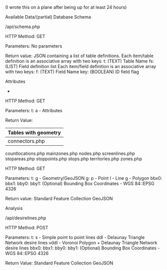 (I wrote this on a plane after being up for at least 24 hours)

Available Data/(partial) Database Schema

/api/schema.php

HTTP Method: GET

Parameters:
    No parameters

Return value:
    JSON containing a list of table definitions.
    Each item/table definition is an associative array with two keys:
        t: (TEXT) Table Name
        fs: (LIST) Field definition list
    Each item/field definition is an associative array with two keys:
        f: (TEXT) Field Name
        key: (BOOLEAN) ID field flag

Attributes

*

HTTP Method: GET

Parameters:
    t:
        a - Attributes

Return Value:

Tables with geometry|
--------------------|
connectors.php|
countlocations.php
mainzones.php
nodes.php
screenlines.php
stopareas.php
stoppoints.php
stops.php
territories.php
zones.php

HTTP Method: GET

Parameters:
    t:
        g - Geometry/GeoJSON
    g:
        p - Point
        l - Line
        g - Polygon
    bbx0:
    bbx1:
    bby0:
    bby1:
        (Optional) Bounding Box Coordinates - WGS 84::EPSG 4326

Return value:
    Standard Feature Collection GeoJSON

Analysis

/api/desirelines.php

HTTP Method: POST

Parameters:
    t:
        s - Simple point to point lines
        ddl - Delaunay Triangle Network desire lines
        vddl - Voronoi Polygon + Delaunay Triangle Network desire lines
    bbx0:
    bbx1:
    bby0:
    bby1:
        (Optional) Bounding Box Coordinates - WGS 84::EPSG 4326

Return Value:
    Standard Feature Collection GeoJSON
